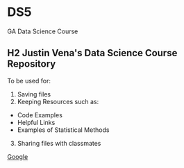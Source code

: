 # DS5
GA Data Science Course

## H2 Justin Vena's Data Science Course Repository 

To be used for:

1. Saving files
2. Keeping Resources such as:
  * Code Examples
  * Helpful Links
  * Examples of Statistical Methods
3. Sharing files with classmates

[Google](https://www.google.com)
